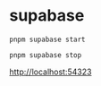 # supabase

```shell
pnpm supabase start
```

```shell
pnpm supabase stop
```

[http://localhost:54323](http://localhost:54323)
